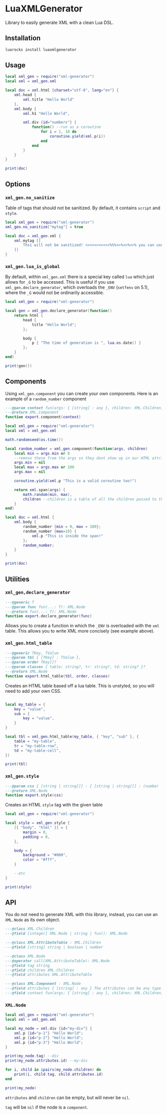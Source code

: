 # LuaXMLGenerator

Library to easily generate XML with a clean Lua DSL.

## Installation

```bash
luarocks install luaxmlgenerator
```

## Usage

```lua
local xml_gen = require("xml-generator")
local xml = xml_gen.xml

local doc = xml.html {charset="utf-8", lang="en"} {
    xml.head {
        xml.title "Hello World"
    },
    xml.body {
        xml.h1 "Hello World",

        xml.div {id="numbers"} {
            function() --run as a coroutine
                for i = 1, 10 do
                    coroutine.yield(xml.p(i))
                end
            end
        }
    }
}

print(doc)
```

## Options

### `xml_gen.no_sanitize`
Table of tags that should not be sanitized. By default, it contains `script` and `style`.

```lua
local xml_gen = require("xml-generator")
xml_gen.no_sanitize["mytag"] = true

local doc = xml_gen.xml {
    xml.mytag [[
        Thsi will not be sanitized! <><><><><><%%%<>%<>%<>% you can use all of this!
    ]]
}

```

### `xml_gen.lua_is_global`

By default, within `xml_gen.xml` there is a special key called `lua` which just allows for `_G` to be accessed. This is useful if you use `xml_gen.declare_generator`, which overloads the `_ENV` (`setfenv` on 5.1), where the `_G` would not be ordinarily accessible.

```lua
local xml_gen = require("xml-generator")

local gen = xml_gen.declare_generator(function()
    return html {
        head {
            title "Hello World";
        };

        body {
            p { "The time of generation is ", lua.os.date() }
        };
    }
end)

print(gen())
```

## Components

Using `xml_gen.component` you can create your own components. Here is an example of a `random_number` component
```lua
---@param context fun(args: { [string] : any }, children: XML.Children): XML.Node?
---@return XML.Component
function export.component(context)
```

```lua
local xml_gen = require("xml-generator")
local xml = xml_gen.xml

math.randomseed(os.time())

local random_number = xml_gen.component(function(args, children)
    local min = args.min or 0
    --remove these from the args so they dont show up in our HTML attributes later
    args.min = nil
    local max = args.max or 100
    args.max = nil

    coroutine.yield(xml.p "This is a valid coroutine too!")

    return xml.span(args) {
        math.random(min, max),
        children --children is a table of all the children passed to the component, this may be empty
    }
end)

local doc = xml.html {
    xml.body {
        random_number {min = 0, max = 100};
        random_number {max=10} {
            xml.p "This is inside the span!"
        };
        random_number;
    }
}

print(doc)
```

## Utilities

### `xml_gen,declare_generator`
```lua
---@generic T
---@param func fun(...: T): XML.Node
---@return fun(...: T): XML.Node
function export.declare_generator(func)
```

Allows you to create a function in which the `_ENV` is overloaded with the `xml` table. This allows you to write XML more concisely (see example above).

### `xml_gen.html_table`
```lua
---@generic TKey, TValue
---@param tbl { [TKey] : TValue },
---@param order TKey[]?
---@param classes { table: string?, tr: string?, td: string? }?
---@return XML.Node
function export.html_table(tbl, order, classes)
```

Creates an HTML table based off a lua table. This is unstyled, so you will need to add your own CSS.

```lua

local my_table = {
    key = "value",
    sub = {
        key = "value",
    }
}

local tbl = xml_gen.html_table(my_table, { "key", "sub" }, {
    table = "my-table",
    tr = "my-table-row",
    td = "my-table-cell",
})

print(tbl)

```

### `xml_gen.style`
```lua
---@param css { [string | string[]] : { [string | string[]] : (number | string | string[]) } }
---@return XML.Node
function export.style(css)
```

Creates an HTML `style` tag with the given table

```lua
local xml_gen = require("xml-generator")

local style = xml_gen.style {
    [{ "body", "html" }] = {
        margin = 0,
        padding = 0,
    },

    body = {
        background = "#000",
        color = "#fff",
    }

    --etc
}

print(style)
```

## API

You do not need to generate XML with this library, instead, you can use an `XML.Node` as its own object.

```lua
---@class XML.Children
---@field [integer] XML.Node | string | fun(): XML.Node

---@class XML.AttributeTable : XML.Children
---@field [string] string | boolean | number

---@class XML.Node
---@operator call(XML.AttributeTable): XML.Node
---@field tag string
---@field children XML.Children
---@field attributes XML.AttributeTable

---@class XML.Component : XML.Node
---@field attributes { [string] : any } The attributes can be any type for `component`s, but not for `node`s
---@field context fun(args: { [string] : any }, children: XML.Children): XML.Node?

```

### `XML.Node`

```lua
local xml_gen = require("xml-generator")
local xml = xml_gen.xml

local my_node = xml.div {id="my-div"} {
    xml.p {id="p-1"} "Hello World";
    xml.p {id="p-2"} "Hello World";
    xml.p {id="p-3"} "Hello World";
}

print(my_node.tag) --div
print(my_node.attributes.id) --my-div

for i, child in ipairs(my_node.children) do
    print(i, child.tag, child.attributes.id)
end

print(my_node)
```

`attributes` and `children` can be empty, but will never be `nil`.

`tag` will be `nil` if the node is a `component`.
